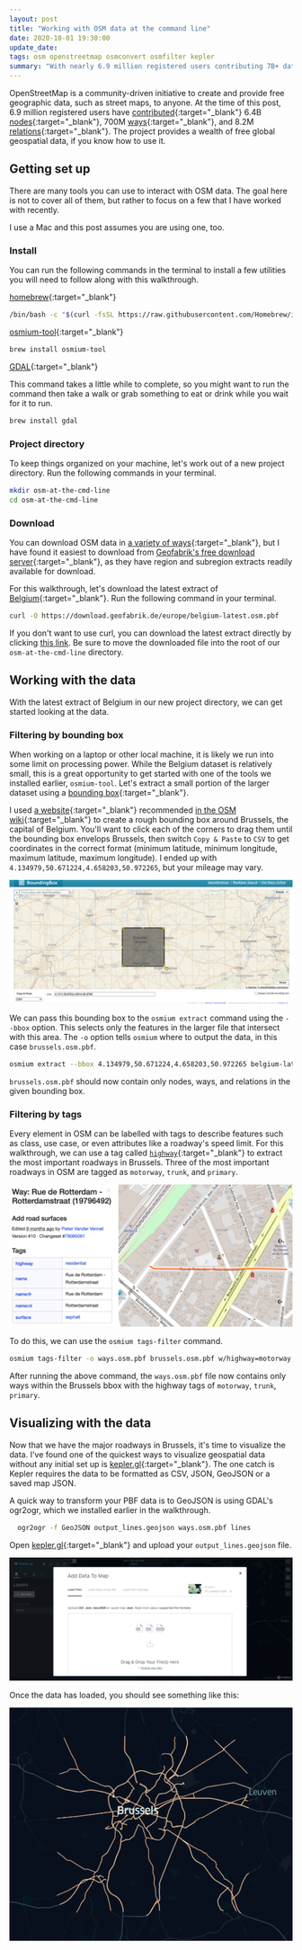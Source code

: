```yaml
---
layout: post
title: "Working with OSM data at the command line"
date: 2020-10-01 19:30:00
update_date:
tags: osm openstreetmap osmconvert osmfilter kepler
summary: "With nearly 6.9 million registered users contributing 7B+ data points, OpenStreetMap provides a wealth of free global geospatial data, if you know how to use it."
---
```


OpenStreetMap is a community-driven initiative to create and provide free geographic data, such as street maps, to anyone. At the time of this post, 6.9 million registered users have [contributed](https://www.openstreetmap.org/stats/data_stats.html){:target="_blank"} 6.4B [nodes](https://wiki.openstreetmap.org/wiki/Node){:target="_blank"}, 700M [ways](https://wiki.openstreetmap.org/wiki/Way){:target="_blank"}, and 8.2M [relations](https://wiki.openstreetmap.org/wiki/Relation){:target="_blank"}. The project provides a wealth of free global geospatial data, if you know how to use it.

## Getting set up

There are many tools you can use to interact with OSM data. The goal here is not to cover all of them, but rather to focus on a few that I have worked with recently.

I use a Mac and this post assumes you are using one, too.

### Install

You can run the following commands in the terminal to install a few utilities you will need to follow along with this walkthrough.

[homebrew](https://brew.sh/){:target="_blank"}
~~~ sh
/bin/bash -c "$(curl -fsSL https://raw.githubusercontent.com/Homebrew/install/master/install.sh)"
~~~

[osmium-tool](https://osmcode.org/osmium-tool/){:target="_blank"}
~~~ sh
brew install osmium-tool
~~~

[GDAL](https://gdal.org/){:target="_blank"}

This command takes a little while to complete, so you might want to run the command then take a walk or grab something to eat or drink while you wait for it to run.
~~~ sh
brew install gdal
~~~

### Project directory

To keep things organized on your machine, let's work out of a new project directory. Run the following commands in your terminal.

~~~ sh
mkdir osm-at-the-cmd-line
cd osm-at-the-cmd-line
~~~

### Download

You can download OSM data in [a variety of ways](https://wiki.openstreetmap.org/wiki/Downloading_data){:target="_blank"}, but I have found it easiest to download from [Geofabrik's free download server](https://download.geofabrik.de/){:target="_blank"}, as they have region and subregion extracts readily available for download.

For this walkthrough, let's download the latest extract of [Belgium](https://download.geofabrik.de/europe/belgium.html){:target="_blank"}. Run the following command in your terminal.

~~~ sh
curl -O https://download.geofabrik.de/europe/belgium-latest.osm.pbf
~~~

If you don't want to use curl, you can download the latest extract directly by clicking [this link](https://download.geofabrik.de/europe/belgium-latest.osm.pbf). Be sure to move the downloaded file into the root of our `osm-at-the-cmd-line` directory.

## Working with the data

With the latest extract of Belgium in our new project directory, we can get started looking at the data.

### Filtering by bounding box

When working on a laptop or other local machine, it is likely we run into some limit on processing power. While the Belgium dataset is relatively small, this is a great opportunity to get started with one of the tools we installed earlier, `osmium-tool`. Let's extract a small portion of the larger dataset using a [bounding box](https://wiki.openstreetmap.org/wiki/Bounding_Box){:target="_blank"}.

I used [a website](https://boundingbox.klokantech.com/){:target="_blank"} recommended [in the OSM wiki](https://wiki.openstreetmap.org/wiki/Bounding_Box#Visually_defining_a_bbox){:target="_blank"} to create a rough bounding box around Brussels, the capital of Belgium. You'll want to click each of the corners to drag them until the bounding box envelops Brussels, then switch `Copy & Paste` to `CSV` to get coordinates in the correct format (minimum latitude, minimum longitude, maximum latitude, maximum longitude). I ended up with `4.134979,50.671224,4.658203,50.972265`, but your mileage may vary.

![bbox](/assets/images/osm-at-the-command-line/bbox.jpg)

We can pass this bounding box to the `osmium extract` command using the `--bbox` option. This selects only the features in the larger file that intersect with this area. The `-o` option tells `osmium` where to output the data, in this case `brussels.osm.pbf`.

~~~ sh
osmium extract --bbox 4.134979,50.671224,4.658203,50.972265 belgium-latest.osm.pbf -o brussels.osm.pbf
~~~

`brussels.osm.pbf` should now contain only nodes, ways, and relations in the given bounding box.

### Filtering by tags

Every element in OSM can be labelled with tags to describe features such as class, use case, or even attributes like a roadway's speed limit. For this walkthrough, we can use a tag called [`highway`](https://wiki.openstreetmap.org/wiki/Key:highway){:target="_blank"} to extract the most important roadways in Brussels. Three of the most important roadways in OSM are tagged as `motorway`, `trunk`, and `primary`.

![tags](/assets/images/osm-at-the-command-line/tags.jpg)

To do this, we can use the `osmium tags-filter` command.

~~~ sh
osmium tags-filter -o ways.osm.pbf brussels.osm.pbf w/highway=motorway,trunk,primary
~~~

After running the above command, the `ways.osm.pbf` file now contains only ways within the Brussels bbox with the highway tags of `motorway`, `trunk`, `primary`.

## Visualizing with the data

Now that we have the major roadways in Brussels, it's time to visualize the data. I've found one of the quickest ways to visualize geospatial data without any initial set up is [kepler.gl](https://kepler.gl/demo){:target="_blank"}. The one catch is Kepler requires the data to be formatted as CSV, JSON, GeoJSON or a saved map JSON.

A quick way to transform your PBF data is to GeoJSON is using GDAL's ogr2ogr, which we installed earlier in the walkthrough.

~~~ sh
  ogr2ogr -f GeoJSON output_lines.geojson ways.osm.pbf lines
~~~

Open [kepler.gl](https://kepler.gl/demo){:target="_blank"} and upload your `output_lines.geojson` file.

![upload](/assets/images/osm-at-the-command-line/kepler-upload.jpg)

Once the data has loaded, you should see something like this:

![belgium-ways](/assets/images/osm-at-the-command-line/kepler.jpg)

